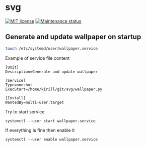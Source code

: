 # svg

[![MIT license][license-badge]][license-url]
[![Maintenance status][status-badge]][status-url]

## Generate and update wallpaper on startup

```bash
touch /etc/systemd/user/wallpaper.service 
```

Example of service file content

```
[Unit]
Description=Generate and update wallpaper

[Service]
Type=oneshot
ExecStart=/home/kirill/git/svg/wallpaper.py

[Install]
WantedBy=multi-user.target
```

Try to start service

```
systemctl --user start wallpaper.service
```

If everything is fine then enable it

```
systemctl --user enable wallpaper.service
```

[status-url]: https://github.com/vikian050194/svg/pulse
[status-badge]: https://img.shields.io/github/last-commit/vikian050194/svg.svg

[license-url]: https://github.com/vikian050194/svg/blob/master/LICENSE
[license-badge]: https://img.shields.io/github/license/vikian050194/svg.svg